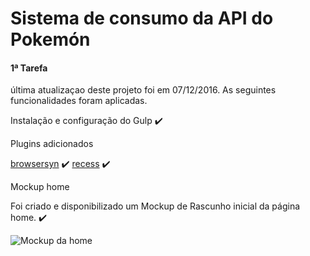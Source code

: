 # Sistema de consumo da API do Pokemón

#### 1ª Tarefa

última atualizaçao deste projeto foi em 07/12/2016. As seguintes funcionalidades foram aplicadas.

Instalação e configuração do Gulp :heavy_check_mark:

Plugins adicionados

[browsersyn](https://www.browsersync.io/) :heavy_check_mark:
[recess](http://twitter.github.io/recess/) :heavy_check_mark:

Mockup home

Foi criado e disponibilizado um Mockup de Rascunho inicial da página home. :heavy_check_mark:

![Mockup da home](https://raw.githubusercontent.com/DaniloAgostinho/pokeapi-simple-search/master/mockups/home.png)



